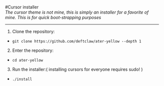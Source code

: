 #Cursor installer  
_The cursor theme is not mine, this is simply an installer for a favorite of mine. This is for
quick boot-strapping purposes_  

---  

1. Clone the repository:  
  - `git clone https://github.com/deftclaw/ater-yellow --depth 1`  

2. Enter the repository:  
  - `cd ater-yellow`  

3. Run the installer:( installing cursors for everyone requires sudo! )  
  - `./install`  
